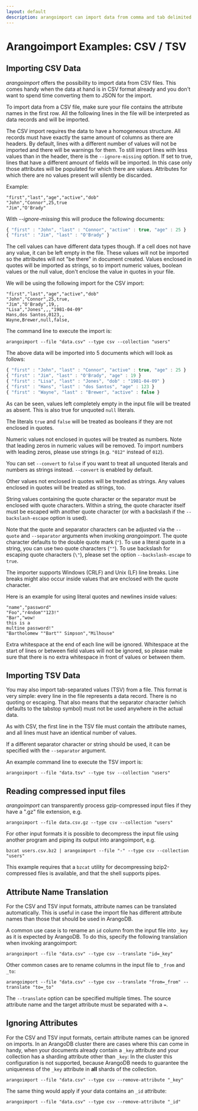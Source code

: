 ```yaml
---
layout: default
description: arangoimport can import data from comma and tab delimited files
---
```

Arangoimport Examples: CSV / TSV
================================

Importing CSV Data
------------------

_arangoimport_ offers the possibility to import data from CSV files. This
comes handy when the data at hand is in CSV format already and you don't want to
spend time converting them to JSON for the import.

To import data from a CSV file, make sure your file contains the attribute names
in the first row. All the following lines in the file will be interpreted as
data records and will be imported.

The CSV import requires the data to have a homogeneous structure. All records
must have exactly the same amount of columns as there are headers. By default,
lines with a different number of values will not be imported and there will be 
warnings for them. To still import lines with less values than in the header,
there is the `--ignore-missing` option. If set to true, lines that have a
different amount of fields will be imported. In this case only those attributes
will be populated for which there are values. Attributes for which there are
no values present will silently be discarded.

Example:

```
"first","last","age","active","dob"
"John","Connor",25,true
"Jim","O'Brady"
```

With *--ignore-missing* this will produce the following documents:

```js
{ "first" : "John", "last" : "Connor", "active" : true, "age" : 25 }
{ "first" : "Jim", "last" : "O'Brady" }
```

The cell values can have different data types though. If a cell does not have
any value, it can be left empty in the file. These values will not be imported
so the attributes will not "be there" in document created. Values enclosed in
quotes will be imported as strings, so to import numeric values, boolean values
or the null value, don't enclose the value in quotes in your file.

We will be using the following import for the CSV import:

```
"first","last","age","active","dob"
"John","Connor",25,true,
"Jim","O'Brady",19,,
"Lisa","Jones",,,"1981-04-09"
Hans,dos Santos,0123,,
Wayne,Brewer,null,false,
```

The command line to execute the import is:

    arangoimport --file "data.csv" --type csv --collection "users"

The above data will be imported into 5 documents which will look as follows:

```js
{ "first" : "John", "last" : "Connor", "active" : true, "age" : 25 }
{ "first" : "Jim", "last" : "O'Brady", "age" : 19 }
{ "first" : "Lisa", "last" : "Jones", "dob" : "1981-04-09" }
{ "first" : "Hans", "last" : "dos Santos", "age" : 123 }
{ "first" : "Wayne", "last" : "Brewer", "active" : false }
```

As can be seen, values left completely empty in the input file will be treated
as absent. This is also true for unquoted `null` literals.

The literals `true` and `false` will be treated as booleans if they are not
enclosed in quotes.

Numeric values not enclosed in quotes will be treated as numbers.
Note that leading zeros in numeric values will be removed. To import numbers
with leading zeros, please use strings (e.g. `"012"` instead of `012`).

You can set `--convert` to `false` if you want to treat all unquoted literals
and numbers as strings instead. `--convert` is enabled by default.

Other values not enclosed in quotes will be treated as strings. Any values
enclosed in quotes will be treated as strings, too.

String values containing the quote character or the separator must be enclosed
with quote characters. Within a string, the quote character itself must be
escaped with another quote character (or with a backslash if the
`--backslash-escape` option is used).

Note that the quote and separator characters can be adjusted via the
`--quote` and `--separator` arguments when invoking _arangoimport_. The quote
character defaults to the double quote mark (`"`). To use a literal quote in a
string, you can use two quote characters (`""`).
To use backslash for escaping quote characters (`\"`), please set the option
`--backslash-escape` to `true`.

The importer supports Windows (CRLF) and Unix (LF) line breaks. Line breaks might
also occur inside values that are enclosed with the quote character.

Here is an example for using literal quotes and newlines inside values:

```
"name","password"
"Foo","r4ndom""123!"
"Bar","wow!
this is a
multine password!"
"Bartholomew ""Bart"" Simpson","Milhouse"
```

Extra whitespace at the end of each line will be ignored. Whitespace at the
start of lines or between field values will not be ignored, so please make sure
that there is no extra whitespace in front of values or between them.

Importing TSV Data
------------------

You may also import tab-separated values (TSV) from a file. This format is very
simple: every line in the file represents a data record. There is no quoting or
escaping. That also means that the separator character (which defaults to the
tabstop symbol) must not be used anywhere in the actual data.

As with CSV, the first line in the TSV file must contain the attribute names,
and all lines must have an identical number of values.

If a different separator character or string should be used, it can be specified
with the `--separator` argument.

An example command line to execute the TSV import is:

    arangoimport --file "data.tsv" --type tsv --collection "users"

Reading compressed input files
------------------------------

*arangoimport* can transparently process gzip-compressed input files
if they have a ".gz" file extension, e.g.

    arangoimport --file data.csv.gz --type csv --collection "users"

For other input formats it is possible to decompress the input file using another
program and piping its output into arangoimport, e.g.

    bzcat users.csv.bz2 | arangoimport --file "-" --type csv --collection "users"

This example requires that a `bzcat` utility for decompressing bzip2-compressed
files is available, and that the shell supports pipes.

Attribute Name Translation
--------------------------

For the CSV and TSV input formats, attribute names can be translated automatically.
This is useful in case the import file has different attribute names than those
that should be used in ArangoDB.

A common use case is to rename an `id` column from the input file into `_key` as
it is expected by ArangoDB. To do this, specify the following translation when
invoking arangoimport:

    arangoimport --file "data.csv" --type csv --translate "id=_key"

Other common cases are to rename columns in the input file to `_from` and `_to`:

    arangoimport --file "data.csv" --type csv --translate "from=_from" --translate "to=_to"

The `--translate` option can be specified multiple times. The source attribute name
and the target attribute must be separated with a `=`.

Ignoring Attributes
-------------------

For the CSV and TSV input formats, certain attribute names can be ignored on
imports. In an ArangoDB cluster there are cases where this can come in handy,
when your documents already contain a `_key` attribute and your collection has
a sharding attribute other than `_key`: In the cluster this configuration is
not supported, because ArangoDB needs to guarantee the uniqueness of the `_key`
attribute in **all** shards of the collection.

    arangoimport --file "data.csv" --type csv --remove-attribute "_key"

The same thing would apply if your data contains an `_id` attribute:

    arangoimport --file "data.csv" --type csv --remove-attribute "_id"
